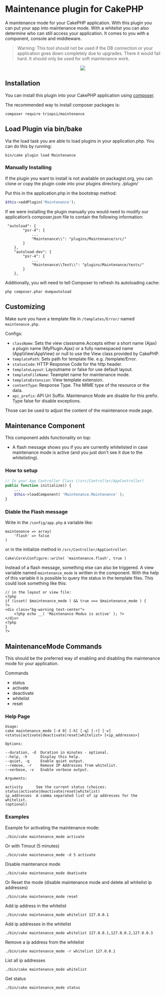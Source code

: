 # Maintenance plugin for CakePHP

A maintenance mode for your CakePHP application. With this plugin you can put your app into maintenance mode. With a whitelist you can also determine who can still access your application. It comes to you with a component, console and middleware.

> Warning: This tool should not be used if the DB connection or your application goes down completely due to upgrades.
There it would fail hard. It should only be used for soft maintenance work.

<p align="center">
    <img src="under_maintenance.png">
</p>

## Installation

You can install this plugin into your CakePHP application using [composer](https://getcomposer.org).

The recommended way to install composer packages is:

```
composer require triopsi/maintenance
```

## Load Plugin via bin/bake
Via the load task you are able to load plugins in your application.php. You can do this by running:
```
bin/cake plugin load Maintenance
```

### Manually Installing
If the plugin you want to install is not available on packagist.org, you can clone or copy the plugin code into your plugins directory. */plugin/*

Put this in the application.php in the bootstrap method:
```php
$this->addPlugin('Maintenance');
```
If we were installing the plugin manually you would need to modify our application’s composer.json file to contain the following information:
```
 "autoload": {
        "psr-4": {
            ...            
            "Maintenance\\": "plugins/Maintenance/src/"
        }
    },
    "autoload-dev": {
        "psr-4": {
            ...
            "Maintenance\\Test\\": "plugins/Maintenance/tests/"
        }
    },
```
Additionally, you will need to tell Composer to refresh its autoloading cache:
```
php composer.phar dumpautoload
```

## Customizing
Make sure you have a template file in `/templates/Error/` named `maintenance.php`.

Configs:
- `className`: Sets the view classname.Accepts either a short name (Ajax) a plugin name (MyPlugin.Ajax) or a fully namespaced name (App\View\AppView) or null to use the View class provided by CakePHP.
- `templatePath`: Sets path for template file. e.g. /template/Error.
- `statusCode`: HTTP Response Code for the http header.
- `templateLayout`: Layoutname or false for use default layout.
- `templateFileName`: Teamplet name for maintenance mode.
- `templateExtension`: View template extension.
- `contentType`: Response Type. The MIME type of the resource or the data.
- `api_prefix`: API Url Suffix. Maintenance Mode are disable for this prefix. Type false for disable exceptions.

Those can be used to adjust the content of the maintenance mode page.
## Maintenance Component
This component adds functionality on top:
- A flash message shows you if you are currently whitelisted in case maintenance mode is active (and you just don't see it due to the whitelisting).
### How to setup
```php
// In your App Controller Class (/src/Controller/AppController)
public function initialize() {
    ...
    $this->loadComponent( 'Maintenance.Maintenance' );
}
```
### Diable the Flash message
Write in the `/config/app.php` a variable like:
```
maintenance => array(
	'flash' => false
)
```
or in the initialize method in `/src/Controller/AppController`:
```
Cake\Core\Configure::write( 'maintenance.flash', true )
```
Instead of a flash message, something else can also be triggered. 
A view variable named `maintenance_mode` is written in the component. With the help of this variable it is possible to query the status in the template files. This could look something like this:

```
// in the layout or view file:
<?php
if (isset( $maintenance_mode ) && true === $maintenance_mode ) {
?>
<div class="bg-warning text-center">
	<?php echo __( 'Maintenance Modus is active' ); ?>
</div>
<?php
}
?>
```
## MaintenanceMode Commands
This should be the preferred way of enabling and disabling the maintenance mode for your application.

Commands
- status
- activate
- deactivate
- whitelist
- reset

### Help Page
```
Usage:
cake maintenance_mode [-d 0] [-h] [-q] [-r] [-v] <status|activate|deactivate|reset|whitelist> [<ip_addresses>]

Options:

--duration, -d  Duration in minutes - optional.
--help, -h      Display this help.
--quiet, -q     Enable quiet output.
--remove, -r    Remove IP Addresses from whitelist.
--verbose, -v   Enable verbose output.

Arguments:

activity      See the current status (choices: status|activate|deactivate|reset|whitelist)
ip_addresses  A comma separated list of ip addresses for the whitelist.
(optional)
```

### Examples

Example for activating the maintenance mode:
```
./bin/cake maintenance_mode activate
```
Or with Timout (5 minutes)
```
./bin/cake maintenance_mode -d 5 activate
```
Disable maintenance mode
```
./bin/cake maintenance_mode deativate
```
Or Reset the mode (disable maintenance mode and delete all whitelist ip addresses)
```
./bin/cake maintenance_mode reset
```
Add ip address in the whitelist
```
./bin/cake maintenance_mode whitelist 127.0.0.1
```
Add ip addresses in the whitelist
```
./bin/cake maintenance_mode whitelist 127.0.0.1,127.0.0.2,127.0.0.3
```
Remove a ip address from the whitelist
```
./bin/cake maintenance_mode -r whitelist 127.0.0.1
```
List all ip addresses
```
./bin/cake maintenance_mode whitelist
```
Get status
```
./bin/cake maintenance_mode status
```
